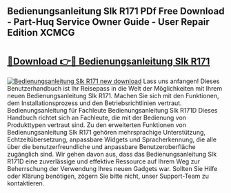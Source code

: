 ## Bedienungsanleitung Slk R171 PDf Free Download - Part-Huq Service Owner Guide - User Repair Edition XCMCG

# <h2><a href="http://df08pm5.blite.top/?on=Bedienungsanleitung+Slk+R171">🔗Download 👉🔴 Bedienungsanleitung Slk R171</a></h2>

[![Bedienungsanleitung Slk R171 new download](https://i.imgur.com/lujVjoI.png)](http://df08pm5.blite.top/?on=Bedienungsanleitung+Slk+R171)
Lass uns anfangen! Dieses Benutzerhandbuch ist Ihr Reisepass in die Welt der Möglichkeiten mit Ihrem neuen Bedienungsanleitung Slk R171. Machen Sie sich mit den Funktionen, dem Installationsprozess und den Betriebsrichtlinien vertraut. Bedienungsanleitung für Fachleute Bedienungsanleitung Slk R171D Dieses Handbuch richtet sich an Fachleute, die mit der Bedienung von Produkttypen vertraut sind. Zu den erweiterten Funktionen von Bedienungsanleitung Slk R171 gehören mehrsprachige Unterstützung, Echtzeitübersetzung, anpassbare Widgets und Spracherkennung, die alle über die benutzerfreundliche und anpassbare Benutzeroberfläche zugänglich sind. Wir gehen davon aus, dass das Bedienungsanleitung Slk R171D eine zuverlässige und effektive Ressource auf Ihrem Weg zur Beherrschung der Verwendung Ihres neuen Gadgets war. Sollten Sie Hilfe oder Klärung benötigen, zögern Sie bitte nicht, unser Support-Team zu kontaktieren.
